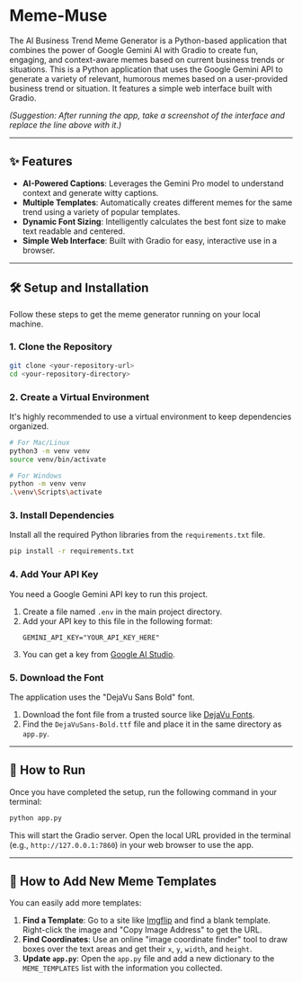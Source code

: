 # Meme-Muse
The AI Business Trend Meme Generator is a Python-based application that combines the power of Google Gemini AI with Gradio to create fun, engaging, and context-aware memes based on current business trends or situations. This is a Python application that uses the Google Gemini API to generate a variety of relevant, humorous memes based on a user-provided business trend or situation. It features a simple web interface built with Gradio.


*(Suggestion: After running the app, take a screenshot of the interface and replace the line above with it.)*

---

## ✨ Features

* **AI-Powered Captions**: Leverages the Gemini Pro model to understand context and generate witty captions.
* **Multiple Templates**: Automatically creates different memes for the same trend using a variety of popular templates.
* **Dynamic Font Sizing**: Intelligently calculates the best font size to make text readable and centered.
* **Simple Web Interface**: Built with Gradio for easy, interactive use in a browser.

---

## 🛠️ Setup and Installation

Follow these steps to get the meme generator running on your local machine.

### **1. Clone the Repository**

```bash
git clone <your-repository-url>
cd <your-repository-directory>
```

### **2. Create a Virtual Environment**

It's highly recommended to use a virtual environment to keep dependencies organized.

```bash
# For Mac/Linux
python3 -m venv venv
source venv/bin/activate

# For Windows
python -m venv venv
.\venv\Scripts\activate
```

### **3. Install Dependencies**

Install all the required Python libraries from the `requirements.txt` file.

```bash
pip install -r requirements.txt
```

### **4. Add Your API Key**

You need a Google Gemini API key to run this project.

1.  Create a file named `.env` in the main project directory.
2.  Add your API key to this file in the following format:
    ```
    GEMINI_API_KEY="YOUR_API_KEY_HERE"
    ```
3.  You can get a key from [Google AI Studio](https://aistudio.google.com/app/apikey).

### **5. Download the Font**

The application uses the "DejaVu Sans Bold" font.

1.  Download the font file from a trusted source like [DejaVu Fonts](https://dejavu-fonts.github.io/).
2.  Find the `DejaVuSans-Bold.ttf` file and place it in the same directory as `app.py`.

---

## 🚀 How to Run

Once you have completed the setup, run the following command in your terminal:

```bash
python app.py
```

This will start the Gradio server. Open the local URL provided in the terminal (e.g., `http://127.0.0.1:7860`) in your web browser to use the app.

---

## 🎨 How to Add New Meme Templates

You can easily add more templates:

1.  **Find a Template**: Go to a site like [Imgflip](https://imgflip.com/memetemplates) and find a blank template. Right-click the image and "Copy Image Address" to get the URL.
2.  **Find Coordinates**: Use an online "image coordinate finder" tool to draw boxes over the text areas and get their `x`, `y`, `width`, and `height`.
3.  **Update `app.py`**: Open the `app.py` file and add a new dictionary to the `MEME_TEMPLATES` list with the information you collected.
